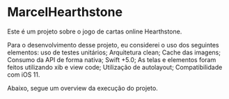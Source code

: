 # MarcelHearthstone

Este é um projeto sobre o jogo de cartas online Hearthstone.

Para o desenvolvimento desse projeto, eu considerei o uso dos seguintes elementos: uso de testes unitários; Arquitetura clean; Cache das imagens; Consumo da API de forma nativa; Swift +5.0; As telas e elementos foram feitos utilizando xib e view code; Utilização de autolayout; Compatibilidade com iOS 11.

Abaixo, segue um overview da execução do projeto.
